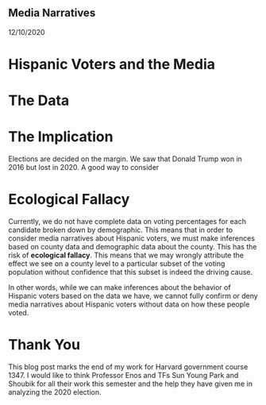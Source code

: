 ## Media Narratives

12/10/2020

# Hispanic Voters and the Media



# The Data


# The Implication

Elections are decided on the margin. We saw that Donald Trump won in 2016 but lost in 2020. A good way to consider 

# Ecological Fallacy


Currently, we do not have complete data on voting percentages for each candidate broken down by demographic. This means that in order to consider media narratives about Hispanic voters, we must make inferences based on county data and demographic data about the county. This has the risk of **ecological fallacy**. This means that we may wrongly attribute the effect we see on a county level to a particular subset of the voting population without confidence that this subset is indeed the driving cause.

In other words, while we can make inferences about the behavior of Hispanic voters based on the data we have, we cannot fully confirm or deny media narratives about Hispanic voters without data on how these people voted. 



# Thank You

This blog post marks the end of my work for Harvard government course 1347. I would like to think Professor Enos and TFs Sun Young Park and Shoubik for all their work this semester and the help they have given me in analyzing the 2020 election.


